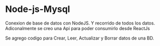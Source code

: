 # Node-js-Mysql
Conexion de base de datos con NodeJS. Y recorrido de todos los datos. Adiconalmente se creo una Api para poder consumirlo desde ReactJs

Se agrego codigo para Crear, Leer, Actualizar y Borrar datos de una BD.

